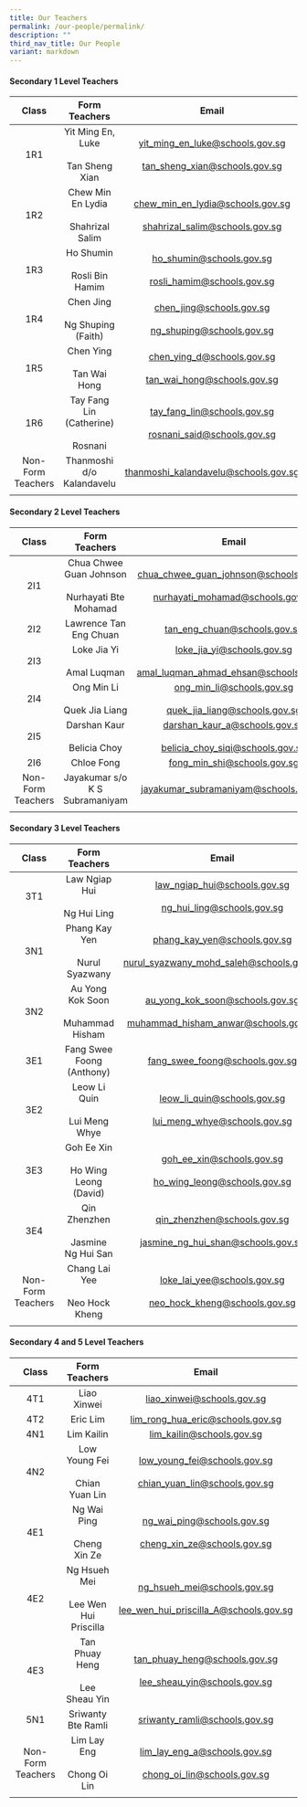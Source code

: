 ```yaml
---
title: Our Teachers
permalink: /our-people/permalink/
description: ""
third_nav_title: Our People
variant: markdown
---
```

#### Secondary 1 Level Teachers

| Class | Form Teachers | Email |
|:---:|:---:|:---:|
| 1R1 | Yit Ming En, Luke<br><br>Tan Sheng Xian | yit_ming_en_luke@schools.gov.sg<br><br>tan_sheng_xian@schools.gov.sg |
| 1R2 | Chew Min En Lydia<br><br>Shahrizal Salim | chew_min_en_lydia@schools.gov.sg<br><br>shahrizal_salim@schools.gov.sg|
| 1R3 | Ho Shumin<br><br>Rosli Bin Hamim |ho_shumin@schools.gov.sg<br><br>rosli_hamim@schools.gov.sg  |
| 1R4 | Chen Jing<br><br>Ng Shuping (Faith) | chen_jing@schools.gov.sg<br><br>ng_shuping@schools.gov.sg |
| 1R5 | Chen Ying<br><br>Tan Wai Hong | chen_ying_d@schools.gov.sg<br><br>tan_wai_hong@schools.gov.sg |
| 1R6 | Tay Fang Lin (Catherine)<br><br>Rosnani | tay_fang_lin@schools.gov.sg<br><br>rosnani_said@schools.gov.sg |
| Non-Form Teachers |Thanmoshi d/o Kalandavelu<br> | thanmoshi_kalandavelu@schools.gov.sg |
|  |  |  |

#### Secondary 2 Level Teachers 

| Class | Form Teachers | Email |
|:---:|:---:|:---:|
| 2I1 | Chua Chwee Guan Johnson<br><br>Nurhayati Bte Mohamad | chua_chwee_guan_johnson@schools.gov.sg<br><br>nurhayati_mohamad@schools.gov.sg |
| 2I2 | Lawrence Tan Eng Chuan | tan_eng_chuan@schools.gov.sg|
| 2I3 | Loke Jia Yi<br><br>Amal Luqman | loke_jia_yi@schools.gov.sg <br><br>amal_luqman_ahmad_ehsan@schools.gov.sg|
| 2I4 | Ong Min Li<br><br>Quek Jia Liang | ong_min_li@schools.gov.sg <br><br> quek_jia_liang@schools.gov.sg|
| 2I5 |Darshan Kaur<br><br>Belicia Choy  | darshan_kaur_a@schools.gov.sg<br><br>belicia_choy_siqi@schools.gov.sg  |
| 2I6 | Chloe Fong | fong_min_shi@schools.gov.sg
| Non-Form Teachers| Jayakumar s/o K S Subramaniyam | jayakumar_subramaniyam@schools.gov.sg |
|  |  |  |


#### Secondary 3 Level Teachers

| Class | Form Teachers | Email |
|:---:|:---:|:---:|
| 3T1 |  Law Ngiap Hui<br><br>Ng Hui Ling| law_ngiap_hui@schools.gov.sg<br><br>ng_hui_ling@schools.gov.sg |
| 3N1 |Phang Kay Yen<br><br>Nurul Syazwany | phang_kay_yen@schools.gov.sg<br><br>nurul_syazwany_mohd_saleh@schools.gov.sg |
| 3N2 | Au Yong Kok Soon<br><br>Muhammad Hisham | au_yong_kok_soon@schools.gov.sg<br><br>muhammad_hisham_anwar@schools.gov.sg |
| 3E1 | Fang Swee Foong (Anthony) | fang_swee_foong@schools.gov.sg|
| 3E2 | Leow Li Quin<br><br>Lui Meng Whye | leow_li_quin@schools.gov.sg<br><br>lui_meng_whye@schools.gov.sg |
| 3E3 | Goh Ee Xin <br><br>Ho Wing Leong (David)| goh_ee_xin@schools.gov.sg <br><br>ho_wing_leong@schools.gov.sg |
| 3E4 | Qin Zhenzhen <br><br> Jasmine Ng Hui San| qin_zhenzhen@schools.gov.sg <br><br> jasmine_ng_hui_shan@schools.gov.sg |
| Non-Form Teachers| Chang Lai Yee<br><br>Neo Hock Kheng | loke_lai_yee@schools.gov.sg<br><br>neo_hock_kheng@schools.gov.sg |
|  |  |  |





#### Secondary 4 and 5 Level Teachers

| Class | Form Teachers | Email |
|:---:|:---:|:---:|
| 4T1 |  Liao Xinwei | liao_xinwei@schools.gov.sg |
| 4T2 | Eric Lim | lim_rong_hua_eric@schools.gov.sg |
| 4N1 | Lim Kailin | lim_kailin@schools.gov.sg |
| 4N2 | Low Young Fei<br><br>Chian Yuan Lin | low_young_fei@schools.gov.sg<br><br>chian_yuan_lin@schools.gov.sg |
| 4E1 | Ng Wai Ping<br><br>Cheng Xin Ze | ng_wai_ping@schools.gov.sg<br><br>cheng_xin_ze@schools.gov.sg |
| 4E2 | Ng Hsueh Mei<br><br>Lee Wen Hui Priscilla | ng_hsueh_mei@schools.gov.sg<br><br>lee_wen_hui_priscilla_A@schools.gov.sg |
| 4E3 | Tan Phuay Heng <br><br>Lee Sheau Yin| tan_phuay_heng@schools.gov.sg <br><br>lee_sheau_yin@schools.gov.sg |
| 5N1 | Sriwanty Bte Ramli | sriwanty_ramli@schools.gov.sg |
| Non-Form Teachers| Lim Lay Eng<br><br>Chong Oi Lin | lim_lay_eng_a@schools.gov.sg<br><br>chong_oi_lin@schools.gov.sg |
|  |  |  |